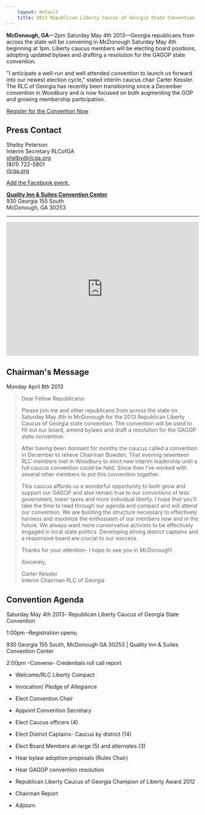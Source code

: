 ```yaml
---
    layout: default
    title: 2013 Republican Liberty Caucus of Georgia State Convention
---
```


<div class="row">
<div class="span6" markdown="1">

**McDonough, GA**—2pm Saturday May 4th 2013—Georgia republicans from across the state will be
convening in McDonough Saturday May 4th beginning at 1pm.  Liberty caucus members will be electing board positions,
adopting updated bylaws and drafting a resolution for the GAGOP state convention.

"I anticipate a well-run and well attended convention to launch us forward into our newest election cycle," stated
interim caucus chair Carter Kessler.  The RLC of Georgia has recently been transitioning since a December convention in
Woodbury and is now focused on both augmenting the GOP and growing membership participation.

[Register for the Convention Now](https://www.xorbia.com/e/rlc/republican-liberty-caucus-georgia-state-convention)

Press Contact
-------------

Shelby Peterson  
Interim Secretary RLCofGA  
[shelby@rlcga.org](mailto:shelby@rlcga.org)  
(801) 722-5801  
[rlcga.org](http://rlcga.org)

<a href="https://www.facebook.com/events/141638606003094/" markdown="0"><i class="icon-facebook-sign" style="color:#3b5998"> </i> Add the Facebook event.</a>
</div>
<div class="span6">

**[Quality Inn &amp; Suites Convention Center](https://maps.google.com/maps?cid=873884944616720550)**  
930 Georgia 155 South  
McDonough, GA 30253

---

<iframe width="100%" height="350" frameborder="0" scrolling="no" marginheight="0" marginwidth="0"
  src="https://maps.google.com/maps?cid=873884944616720550&amp;output=embed"> </iframe>
</div>
</div>

Chairman's Message
------------------

Monday April 8th 2013

> Dear Fellow Republicans-
>
> Please join me and other republicans from across the state on Saturday May 4th in McDonough for the 2013 Republican
> Liberty Caucus of Georgia state convention.  The convention will be used to fill out our board, amend bylaws and draft
> a resolution for the GAGOP state convention.
>
> After having been dormant for months the caucus called a convention in December to relieve Chairman Bowden.  That
> evening seventeen RLC members met in Woodbury to elect new interim leadership until a full caucus convention could be
> held.  Since then I’ve worked with several other members to put this convention together.
>
> This caucus affords us a wonderful opportunity to both grow and support our GAGOP and also remain true to our
> convictions of less government, lower taxes and more individual liberty.  I hope that you’ll take the time to read
> through our agenda and compact and will attend our convention.  We are building the structure necessary to effectively
> harness and maximize the enthusiasm of our members now and in the future.  We always want more conservative activists
> to be effectively engaged in local state politics.  Developing strong district captains and a responsive board are
> crucial to our success.  
>
> Thanks for your attention- I hope to see you in McDonough!
>
> Sincerely,
>
> Carter Kessler  
> Interim Chairman RLC of Georgia

Convention Agenda
-----------------

<div markdown="1">
Saturday May 4th 2013- Republican Liberty Caucus of Georgia State Convention

1:00pm –Registration opens; 

930 Georgia 155 South, McDonough GA 30253 | Quality Inn &amp; Suites Convention Center

2:00pm –Convene- Credentials roll call report 

<ul markdown="0">
<li>
<p>Welcome/RLC Liberty Compact</p>
</li>

<li>
<p>Invocation/ Pledge of Allegiance</p>
</li>

<li>
<p>Elect Convention Chair</p>
</li>

<li>
<p>Appoint Convention Secretary</p>
</li>

<li>
<p>Elect Caucus officers (4)</p>
</li>

<li>
<p>Elect District Captains- Caucus by district (14)</p>
</li>

<li>
<p>Elect Board Members at-large (5) and alternates (3)</p>
</li>

<li>
<p>Hear bylaw adoption proposals (Rules Chair)</p>
</li>

<li>
<p>Hear GAGOP convention resolution</p>
</li>

<li>
<p>Republican Liberty Caucus of Georgia Champion of Liberty Award 2012</p>
</li>

<li>
<p>Chairman Report</p>
</li>

<li>
<p>Adjourn</p>
</li>

</ul>
</div>

 [2]: https://maps.google.com/maps?cid=873884944616720550
 [3]: https://www.xorbia.com/e/rlc/republican-liberty-caucus-georgia-state-convention
